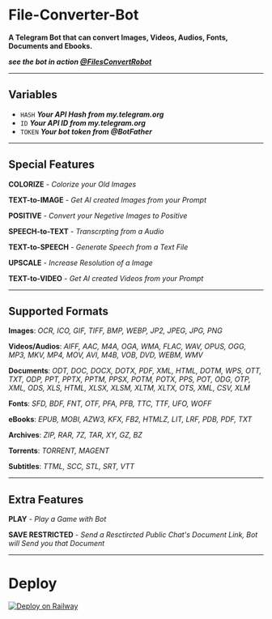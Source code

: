 # File-Converter-Bot

**A Telegram Bot that can convert Images, Videos, Audios, Fonts, Documents and Ebooks.**

**_see the bot in action [@FilesConvertRobot](https://t.me/filesconvertrobot)_**

---

## Variables
- `HASH` **_Your API Hash from my.telegram.org_**
- `ID` **_Your API ID from my.telegram.org_**
- `TOKEN` **_Your bot token from @BotFather_**

---

## Special Features

**COLORIZE** - *Colorize your Old Images*

**TEXT-to-IMAGE** - *Get AI created Images from your Prompt*

**POSITIVE** - *Convert your Negetive Images to Positive*

**SPEECH-to-TEXT** - *Transcrpting from a Audio*

**TEXT-to-SPEECH** - *Generate Speech from a Text File*

**UPSCALE** - *Increase Resolution of a Image*

**TEXT-to-VIDEO** - *Get AI created Videos from your Prompt*

---

## Supported Formats

**Images**:  *OCR, ICO, GIF, TIFF, BMP, WEBP, JP2, JPEG, JPG, PNG*

**Videos/Audios**:  *AIFF, AAC, M4A, OGA, WMA, FLAC, WAV, OPUS, OGG, MP3, MKV, MP4, MOV, AVI, M4B, VOB, DVD, WEBM, WMV*

**Documents**: *ODT, DOC, DOCX, DOTX, PDF, XML, HTML, DOTM, WPS, OTT, TXT, ODP, PPT, PPTX, PPTM, PPSX, POTM, POTX, PPS, POT, ODG, OTP, XML, ODS, XLS, HTML, XLSX, XLSM, XLTM, XLTX, OTS, XML, CSV, XLM*

**Fonts**:  *SFD, BDF, FNT, OTF, PFA, PFB, TTC, TTF, UFO, WOFF*

**eBooks**:  *EPUB, MOBI, AZW3, KFX, FB2, HTMLZ, LIT, LRF, PDB, PDF, TXT*

**Archives**:  *ZIP, RAR, 7Z, TAR, XY, GZ, BZ*

**Torrents**: *TORRENT, MAGENT*

**Subtitles**: *TTML, SCC, STL, SRT, VTT*

---

## Extra Features

**PLAY** - *Play a Game with Bot*

**SAVE RESTRICTED** - *Send a Resctircted Public Chat's Document Link, Bot will Send you that Document*

---

# Deploy

[![Deploy on Railway](https://railway.app/button.svg)](https://railway.app/new/template/p9CtdU?referralCode=_4oAwx)
